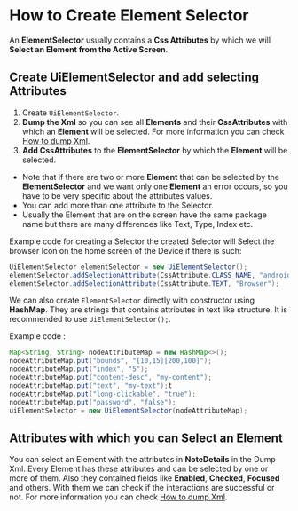 # How to Create Element Selector

An **ElementSelector** usually contains a **Css Attributes** by which we will **Select an Element from the Active Screen**.

## Create UiElementSelector and add selecting Attributes

1. Create `UiElementSelector`.
2. **Dump the Xml** so you can see all **Elements** and their **CssAttributes** with which an **Element** will be selected.  For more information you can check [How to dump Xml](xml-dump.md).
2. **Add CssAttributes** to the **ElementSelector** by which the **Element** will be selected.
  * Note that if there are two or more **Element** that can be selected by the **ElementSelector** and we want only one **Element** an error occurs, so you have to be very specific about the attributes values.
  * You can add more than one attribute to the Selector.
  * Usually the Element that are on the screen have the same package name but there are many differences like Text, Type, Index etc.

Example code for creating a Selector the created Selector will Select the browser Icon on the home screen of the Device if there is such:

```java
UiElementSelector elementSelector = new UiElementSelector();
elementSelector.addSelectionAttribute(CssAttribute.CLASS_NAME, "android.widget.TextView");
elementSelector.addSelectionAttribute(CssAttribute.TEXT, "Browser");
```

We can also create `ElementSelector` directly with constructor using **HashMap**. They are strings that contains attributes in text like structure. It is recommended to use `UiElementSelector();`.

Example code :

```java
Map<String, String> nodeAttributeMap = new HashMap<>();
nodeAttributeMap.put("bounds", "[10,15][200,100]");
nodeAttributeMap.put("index", "5");
nodeAttributeMap.put("content-desc", "my-content");
nodeAttributeMap.put("text", "my-text");t
nodeAttributeMap.put("long-clickable", "true");
nodeAttributeMap.put("password", "false");
uiElementSelector = new UiElementSelector(nodeAttributeMap);
```

## Attributes with which you can Select an Element

You can select an Element with the attributes in **NoteDetails** in the Dump Xml. Every Element has these attributes and can be selected by one or more of them. Also they contained fields like **Enabled**, **Checked**, **Focused** and others. With them we can check if the interactions are successful or not.  For more information you can check [How to dump Xml](xml-dump.md).
